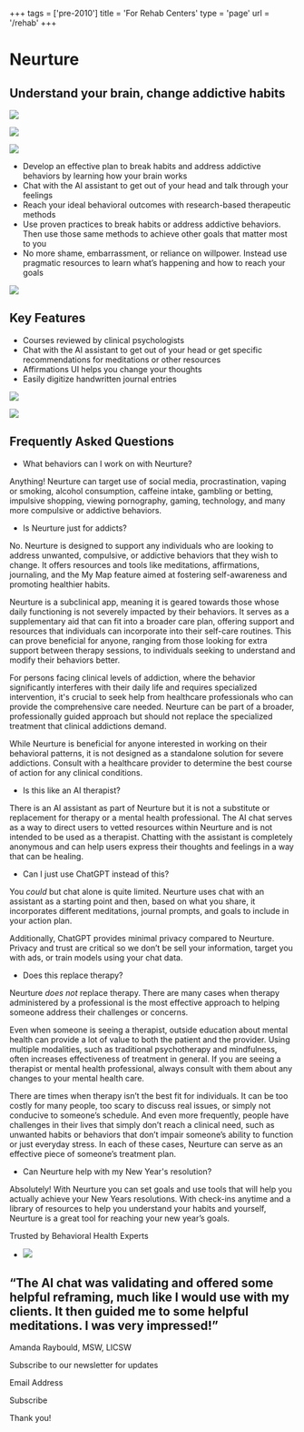 +++
tags = ['pre-2010']
title = 'For Rehab Centers'
type = 'page'
url = '/rehab'
+++











# Neurture





## Understand your brain, change addictive habits







[![](https://images.squarespace-cdn.com/content/v1/656e8d56424c0c6739af3e79/102fb15e-f88d-46fc-99dd-04e9e6082e8c/app-store-download.png)](https://apps.apple.com/app/id6467687675)








[![](https://images.squarespace-cdn.com/content/v1/656e8d56424c0c6739af3e79/99cde65d-ff95-4771-a15d-072454d275ea/get-it-google-play.png)](https://play.google.com/store/apps/details?id=com.bradydowling.unshame)
















![](https://images.squarespace-cdn.com/content/v1/656e8d56424c0c6739af3e79/775e0999-15c5-4e42-8134-7bf69c1e5d48/iPhone+13.png)








- Develop an effective plan to break habits and address addictive behaviors by learning how your brain works
- Chat with the AI assistant to get out of your head and talk through your feelings
- Reach your ideal behavioral outcomes with research\-based therapeutic methods
- Use proven practices to break habits or address addictive behaviors. Then use those same methods to achieve other goals that matter most to you
- No more shame, embarrassment, or reliance on willpower. Instead use pragmatic resources to learn what’s happening and how to reach your goals






























![](https://images.squarespace-cdn.com/content/v1/656e8d56424c0c6739af3e79/f4291f35-03e0-4fd3-a73d-c97310764e30/picture-journal.png)








## Key Features





- Courses reviewed by clinical psychologists
- Chat with the AI assistant to get out of your head or get specific recommendations for meditations or other resources
- Affirmations UI helps you change your thoughts
- Easily digitize handwritten journal entries







[![](https://images.squarespace-cdn.com/content/v1/656e8d56424c0c6739af3e79/102fb15e-f88d-46fc-99dd-04e9e6082e8c/app-store-download.png)](https://apps.apple.com/app/id6467687675)








[![](https://images.squarespace-cdn.com/content/v1/656e8d56424c0c6739af3e79/99cde65d-ff95-4771-a15d-072454d275ea/get-it-google-play.png)](https://play.google.com/store/apps/details?id=com.bradydowling.unshame)

















## Frequently Asked Questions




- What behaviors can I work on with Neurture?
 












Anything! Neurture can target use of social media, procrastination, vaping or smoking, alcohol consumption, caffeine intake, gambling or betting, impulsive shopping, viewing pornography, gaming, technology, and many more compulsive or addictive behaviors.
- Is Neurture just for addicts?
 












No. Neurture is designed to support any individuals who are looking to address unwanted, compulsive, or addictive behaviors that they wish to change. It offers resources and tools like meditations, affirmations, journaling, and the My Map feature aimed at fostering self\-awareness and promoting healthier habits.  
  
Neurture is a subclinical app, meaning it is geared towards those whose daily functioning is not severely impacted by their behaviors. It serves as a supplementary aid that can fit into a broader care plan, offering support and resources that individuals can incorporate into their self\-care routines. This can prove beneficial for anyone, ranging from those looking for extra support between therapy sessions, to individuals seeking to understand and modify their behaviors better.  
  
For persons facing clinical levels of addiction, where the behavior significantly interferes with their daily life and requires specialized intervention, it's crucial to seek help from healthcare professionals who can provide the comprehensive care needed. Neurture can be part of a broader, professionally guided approach but should not replace the specialized treatment that clinical addictions demand.  
  
While Neurture is beneficial for anyone interested in working on their behavioral patterns, it is not designed as a standalone solution for severe addictions. Consult with a healthcare provider to determine the best course of action for any clinical conditions.
- Is this like an AI therapist?
 












There is an AI assistant as part of Neurture but it is not a substitute or replacement for therapy or a mental health professional. The AI chat serves as a way to direct users to vetted resources within Neurture and is not intended to be used as a therapist. Chatting with the assistant is completely anonymous and can help users express their thoughts and feelings in a way that can be healing.
- Can I just use ChatGPT instead of this?
 












You *could* but chat alone is quite limited. Neurture uses chat with an assistant as a starting point and then, based on what you share, it incorporates different meditations, journal prompts, and goals to include in your action plan.

Additionally, ChatGPT provides minimal privacy compared to Neurture. Privacy and trust are critical so we don’t be sell your information, target you with ads, or train models using your chat data.
- Does this replace therapy?
 












Neurture *does not* replace therapy. There are many cases when therapy administered by a professional is the most effective approach to helping someone address their challenges or concerns.

Even when someone is seeing a therapist, outside education about mental health can provide a lot of value to both the patient and the provider. Using multiple modalities, such as traditional psychotherapy and mindfulness, often increases effectiveness of treatment in general. If you are seeing a therapist or mental health professional, always consult with them about any changes to your mental health care.

There are times when therapy isn’t the best fit for individuals. It can be too costly for many people, too scary to discuss real issues, or simply not conducive to someone’s schedule. And even more frequently, people have challenges in their lives that simply don’t reach a clinical need, such as unwanted habits or behaviors that don’t impair someone’s ability to function or just everyday stress. In each of these cases, Neurture can serve as an effective piece of someone’s treatment plan.
- Can Neurture help with my New Year's resolution?
 












Absolutely! With Neurture you can set goals and use tools that will help you actually achieve your New Years resolutions. With check\-ins anytime and a library of resources to help you understand your habits and yourself, Neurture is a great tool for reaching your new year’s goals.















Trusted by Behavioral Health Experts




- ![](https://images.squarespace-cdn.com/content/v1/656e8d56424c0c6739af3e79/7f93e376-5b72-4242-89bd-4232dcef46dd/amanda.jpg)



## “The AI chat was validating and offered some helpful reframing, much like I would use with my clients. It then guided me to some helpful meditations. I was very impressed!”



Amanda Raybould, MSW, LICSW

















Subscribe to our newsletter for updates






Email Address






Subscribe






Thank you!







